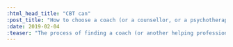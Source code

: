 ```yaml
---
:html_head_title: "CBT can"
:post_title: "How to choose a coach (or a counsellor, or a psychotherapist)"
:date: 2019-02-04
:teaser: "The process of finding a coach (or another helping professional) that is right for us has some aspects in common with dating. (Note: If you *are* dating your coach then you have the wrong coach!)"
---
```

